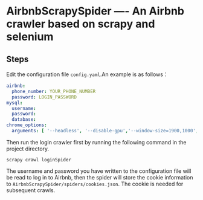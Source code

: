 # AirbnbScrapySpider —- An Airbnb crawler based on scrapy and selenium

## Steps

Edit the configuration file `config.yaml`.An example is as follows：

```yaml
airbnb:
  phone_number: YOUR_PHONE_NUMBER
  password: LOGIN_PASSWORD
mysql:
  username:
  password:
  database:
chrome_options:
  arguments: [ '--headless', '--disable-gpu','--window-size=1900,1000','–disable-infobars','–incognito','lang=zh_CN.UTF-8' ]
```

Then run the login crawler first by running the following command in the project directory.

```shell
scrapy crawl loginSpider
```

The username and password you have written to the configuration file will be read to log in to Airbnb, then the spider will store the cookie information to `AirbnbScrapySpider/spiders/cookies.json`. The cookie is needed for subsequent crawls.